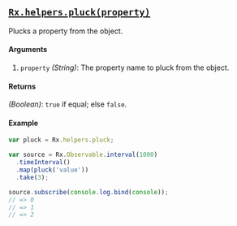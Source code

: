 ## [`Rx.helpers.pluck(property)`](https://github.com/Reactive-Extensions/RxJS/blob/master/src/core/headers/basicheader.js#L5)

Plucks a property from the object.

#### Arguments
1. `property` *(String)*: The property name to pluck from the object.

#### Returns
*(Boolean)*: `true` if equal; else `false`.

#### Example 

```js
var pluck = Rx.helpers.pluck;

var source = Rx.Observable.interval(1000)
  .timeInterval()
  .map(pluck('value'))
  .take(3);

source.subscribe(console.log.bind(console));
// => 0
// => 1
// => 2
```